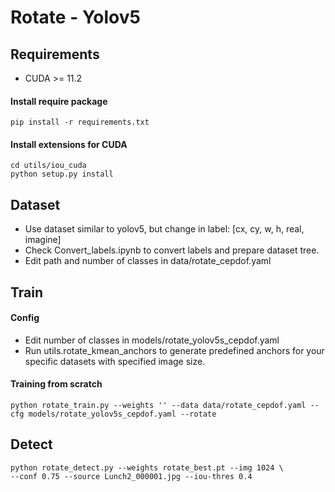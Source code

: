 # Rotate - Yolov5


## Requirements
-   CUDA >= 11.2
#### Install require package
    pip install -r requirements.txt
#### Install extensions for CUDA
    cd utils/iou_cuda
    python setup.py install
## Dataset 
- Use dataset similar to yolov5, but change in label: [cx, cy, w, h, real, imagine]
- Check Convert_labels.ipynb to convert labels and prepare dataset tree.
- Edit path and number of classes in data/rotate_cepdof.yaml
## Train
#### Config
- Edit number of classes in models/rotate_yolov5s_cepdof.yaml
- Run utils.rotate_kmean_anchors to generate predefined anchors for your specific datasets with specified image size.
#### Training from scratch
    python rotate_train.py --weights '' --data data/rotate_cepdof.yaml --cfg models/rotate_yolov5s_cepdof.yaml --rotate
    


## Detect
    python rotate_detect.py --weights rotate_best.pt --img 1024 \
    --conf 0.75 --source Lunch2_000001.jpg --iou-thres 0.4 
